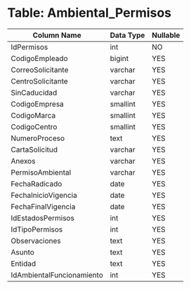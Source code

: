 # Table: Ambiental_Permisos

| Column Name | Data Type | Nullable |
|-------------|-----------|----------|
| IdPermisos | int | NO |
| CodigoEmpleado | bigint | YES |
| CorreoSolicitante | varchar | YES |
| CentroSolicitante | varchar | YES |
| SinCaducidad | varchar | YES |
| CodigoEmpresa | smallint | YES |
| CodigoMarca | smallint | YES |
| CodigoCentro | smallint | YES |
| NumeroProceso | text | YES |
| CartaSolicitud | varchar | YES |
| Anexos | varchar | YES |
| PermisoAmbiental | varchar | YES |
| FechaRadicado | date | YES |
| FechaInicioVigencia | date | YES |
| FechaFinalVigencia | date | YES |
| IdEstadosPermisos | int | YES |
| IdTipoPermisos | int | YES |
| Observaciones | text | YES |
| Asunto | text | YES |
| Entidad | text | YES |
| IdAmbientalFuncionamiento | int | YES |
